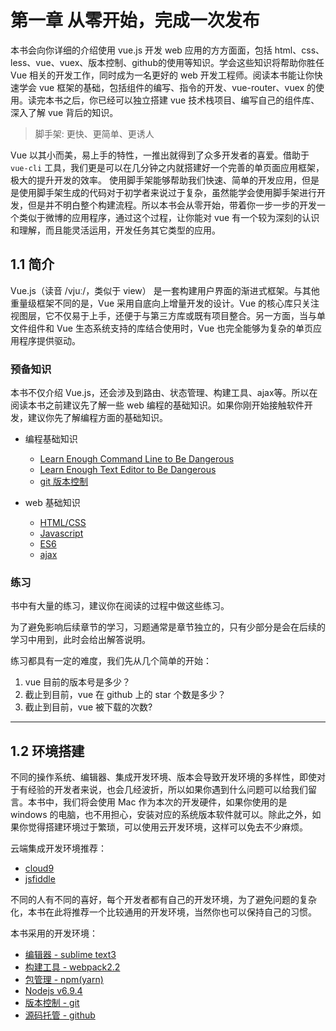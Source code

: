 # 第一章 从零开始，完成一次发布

本书会向你详细的介绍使用 vue.js 开发 web 应用的方方面面，包括 html、css、less、vue、vuex、版本控制、github的使用等知识。学会这些知识将帮助你胜任 Vue 相关的开发工作，同时成为一名更好的 web 开发工程师。阅读本书能让你快速学会 vue 框架的基础，包括组件的编写、指令的开发、vue-router、vuex 的使用。读完本书之后，你已经可以独立搭建 vue 技术栈项目、编写自己的组件库、深入了解 vue 背后的知识。

> 脚手架: 更快、更简单、更诱人

Vue 以其小而美，易上手的特性，一推出就得到了众多开发者的喜爱。借助于 `vue-cli` 工具，我们更是可以在几分钟之内就搭建好一个完善的单页面应用框架，极大的提升开发的效率。
使用脚手架能够帮助我们快速、简单的开发应用，但是是使用脚手架生成的代码对于初学者来说过于复杂，虽然能学会使用脚手架进行开发，但是并不明白整个构建流程。所以本书会从零开始，带着你一步一步的开发一个类似于微博的应用程序，通过这个过程，让你能对 vue 有一个较为深刻的认识和理解，而且能灵活运用，开发任务其它类型的应用。

## 1.1 简介

Vue.js（读音 /vjuː/，类似于 view） 是一套构建用户界面的渐进式框架。与其他重量级框架不同的是，Vue 采用自底向上增量开发的设计。Vue 的核心库只关注视图层，它不仅易于上手，还便于与第三方库或既有项目整合。另一方面，当与单文件组件和 Vue 生态系统支持的库结合使用时，Vue 也完全能够为复杂的单页应用程序提供驱动。

### 预备知识

本书不仅介绍 Vue.js，还会涉及到路由、状态管理、构建工具、ajax等。所以在阅读本书之前建议先了解一些 web 编程的基础知识。如果你刚开始接触软件开发，建议你先了解编程方面的基础知识。

* 编程基础知识
	* [Learn Enough Command Line to Be Dangerous](http://www.learnenough.com/command-line-tutorial)
	* [Learn Enough Text Editor to Be Dangerous](http://www.learnenough.com/text-editor-tutorial)
	* [git 版本控制](http://www.liaoxuefeng.com/wiki/0013739516305929606dd18361248578c67b8067c8c017b000/)

* web 基础知识
	* [HTML/CSS](http://www.w3school.com.cn/h.asp)
	* [Javascript](http://www.liaoxuefeng.com/wiki/001434446689867b27157e896e74d51a89c25cc8b43bdb3000)
	* [ES6](http://es6.ruanyifeng.com)
	* [ajax](http://www.w3school.com.cn/ajax/ajax_intro.asp)

### 练习
书中有大量的练习，建议你在阅读的过程中做这些练习。

为了避免影响后续章节的学习，习题通常是章节独立的，只有少部分是会在后续的学习中用到，此时会给出解答说明。

练习都具有一定的难度，我们先从几个简单的开始：

1. vue 目前的版本号是多少？
2. 截止到目前，vue 在 github 上的 star 个数是多少？
3. 截止到目前，vue 被下载的次数?

<hr>

## 1.2 环境搭建

不同的操作系统、编辑器、集成开发环境、版本会导致开发环境的多样性，即使对于有经验的开发者来说，也会几经波折，所以如果你遇到什么问题可以给我们留言。本书中，我们将会使用 Mac 作为本次的开发硬件，如果你使用的是 windows 的电脑，也不用担心，安装对应的系统版本软件就可以。除此之外，如果你觉得搭建环境过于繁琐，可以使用云开发环境，这样可以免去不少麻烦。

云端集成开发环境推荐：

* [cloud9](https://c9.io/)
* [jsfiddle](https://jsfiddle.net)

不同的人有不同的喜好，每个开发者都有自己的开发环境，为了避免问题的复杂化，本书在此将推荐一个比较通用的开发环境，当然你也可以保持自己的习惯。

本书采用的开发环境：

* [编辑器 - sublime text3](http://www.sublimetext.com/3)
* [构建工具 - webpack2.2](https://webpack.js.org/concepts/)
* [包管理 - npm(yarn)](https://docs.npmjs.com)
* [Nodejs v6.9.4](http://nodejs.cn)
* [版本控制 - git](http://www.liaoxuefeng.com/wiki/0013739516305929606dd18361248578c67b8067c8c017b000/)
* [源码托管 - github](www.github.com)
